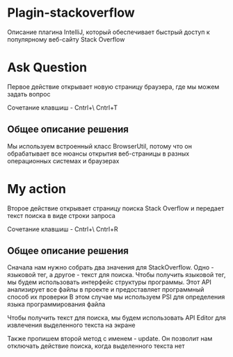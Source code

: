 # Plagin-stackoverflow
Описание плагина IntelliJ, который обеспечивает быстрый доступ к популярному веб-сайту Stack Overflow

# Ask Question
Первое действие открывает новую страницу браузера, где мы можем задать вопрос 

Сочетание клавшиш - Cntrl+\  Cntrl+T

## Общее описание решения
Мы используем встроенный класс BrowserUtil, потому что он обрабатывает все нюансы открытия веб-страницы в разных операционных системах и браузерах

# My action
Второе действие открывает страницу поиска Stack Overflow и передает текст поиска в виде строки запроса

Сочетание клавшиш - Cntrl+\  Cntrl+R

## Общее описание решения
Сначала нам нужно собрать два значения для StackOverflow. Одно - языковой тег, а другое - текст для поиска.
Чтобы получить языковой тег, мы будем использовать интерфейс структуры программы. Этот API анализирует все файлы в проекте и предоставляет программный способ их проверки
В этом случае мы используем PSI для определения языка программирования файла

Чтобы получить текст для поиска, мы будем использовать API Editor для извлечения выделенного текста на экране

Также пропишем второй метод с именем - update. Он позволит нам  отключать действие поиска, когда выделенного текста нет


